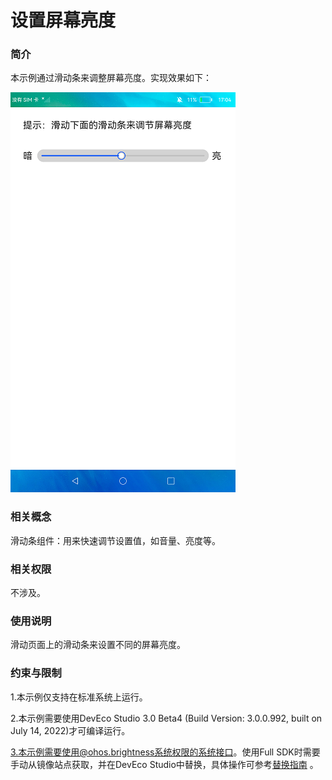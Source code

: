 # 设置屏幕亮度

### 简介

本示例通过滑动条来调整屏幕亮度。实现效果如下：

![](screenshots/device/page.png)

### 相关概念

滑动条组件：用来快速调节设置值，如音量、亮度等。

### 相关权限

不涉及。

### 使用说明

滑动页面上的滑动条来设置不同的屏幕亮度。

### 约束与限制

1.本示例仅支持在标准系统上运行。

2.本示例需要使用DevEco Studio 3.0 Beta4 (Build Version: 3.0.0.992, built on July 14, 2022)才可编译运行。

3.本示例需要使用@ohos.brightness系统权限的系统接口。使用Full SDK时需要手动从镜像站点获取，并在DevEco Studio中替换，具体操作可参考[替换指南](https://gitee.com/openharmony/docs/blob/master/zh-cn/application-dev/quick-start/full-sdk-switch-guide.md) 。

